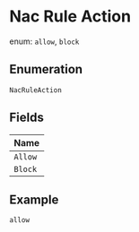 
# Nac Rule Action

enum: `allow`, `block`

## Enumeration

`NacRuleAction`

## Fields

| Name |
|  --- |
| `Allow` |
| `Block` |

## Example

```
allow
```

